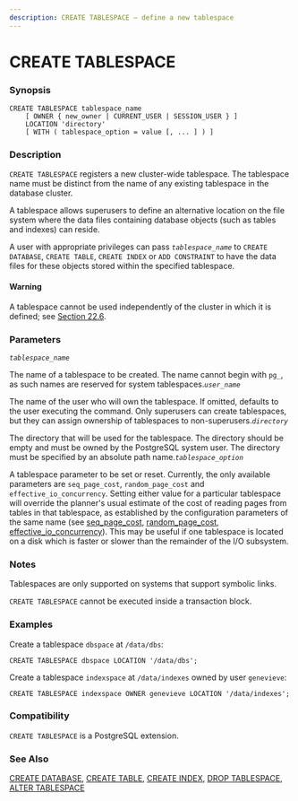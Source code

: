 ```yaml
---
description: CREATE TABLESPACE — define a new tablespace
---
```


# CREATE TABLESPACE

### Synopsis

```text
CREATE TABLESPACE tablespace_name
    [ OWNER { new_owner | CURRENT_USER | SESSION_USER } ]
    LOCATION 'directory'
    [ WITH ( tablespace_option = value [, ... ] ) ]
```

### Description

`CREATE TABLESPACE` registers a new cluster-wide tablespace. The tablespace name must be distinct from the name of any existing tablespace in the database cluster.

A tablespace allows superusers to define an alternative location on the file system where the data files containing database objects \(such as tables and indexes\) can reside.

A user with appropriate privileges can pass _`tablespace_name`_ to `CREATE DATABASE`, `CREATE TABLE`, `CREATE INDEX` or `ADD CONSTRAINT` to have the data files for these objects stored within the specified tablespace.

#### Warning

A tablespace cannot be used independently of the cluster in which it is defined; see [Section 22.6](https://www.postgresql.org/docs/10/static/manage-ag-tablespaces.html).

### Parameters

_`tablespace_name`_

The name of a tablespace to be created. The name cannot begin with `pg_`, as such names are reserved for system tablespaces._`user_name`_

The name of the user who will own the tablespace. If omitted, defaults to the user executing the command. Only superusers can create tablespaces, but they can assign ownership of tablespaces to non-superusers._`directory`_

The directory that will be used for the tablespace. The directory should be empty and must be owned by the PostgreSQL system user. The directory must be specified by an absolute path name._`tablespace_option`_

A tablespace parameter to be set or reset. Currently, the only available parameters are `seq_page_cost`, `random_page_cost` and `effective_io_concurrency`. Setting either value for a particular tablespace will override the planner's usual estimate of the cost of reading pages from tables in that tablespace, as established by the configuration parameters of the same name \(see [seq\_page\_cost](https://www.postgresql.org/docs/10/static/runtime-config-query.html#GUC-SEQ-PAGE-COST), [random\_page\_cost](https://www.postgresql.org/docs/10/static/runtime-config-query.html#GUC-RANDOM-PAGE-COST), [effective\_io\_concurrency](https://www.postgresql.org/docs/10/static/runtime-config-resource.html#GUC-EFFECTIVE-IO-CONCURRENCY)\). This may be useful if one tablespace is located on a disk which is faster or slower than the remainder of the I/O subsystem.

### Notes

Tablespaces are only supported on systems that support symbolic links.

`CREATE TABLESPACE` cannot be executed inside a transaction block.

### Examples

Create a tablespace `dbspace` at `/data/dbs`:

```text
CREATE TABLESPACE dbspace LOCATION '/data/dbs';
```

Create a tablespace `indexspace` at `/data/indexes` owned by user `genevieve`:

```text
CREATE TABLESPACE indexspace OWNER genevieve LOCATION '/data/indexes';
```

### Compatibility

`CREATE TABLESPACE` is a PostgreSQL extension.

### See Also

[CREATE DATABASE](create-database.md), [CREATE TABLE](create-table.md), [CREATE INDEX](untitled.md), [DROP TABLESPACE](drop-tablespace.md), [ALTER TABLESPACE](alter-tablespace.md)



